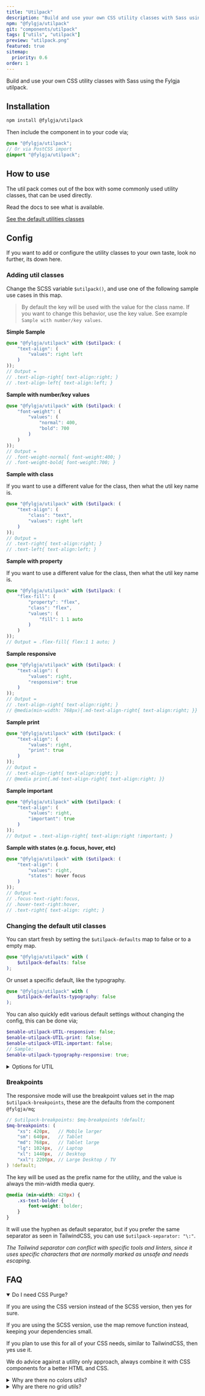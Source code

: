```yaml
---
title: "Utilpack"
description: "Build and use your own CSS utility classes with Sass using the Fylgja utilpack."
npm: "@fylgja/utilpack"
git: "components/utilpack"
tags: ["utils", "utilpack"]
preview: "utilpack.png"
featured: true
sitemap:
  priority: 0.6
order: 1
---
```


Build and use your own CSS utility classes with Sass using the Fylgja utilpack.

## Installation

```bash
npm install @fylgja/utilpack
```

Then include the component in to your code via;

```scss
@use "@fylgja/utilpack";
// Or via PostCSS import
@import "@fylgja/utilpack";
```

## How to use

The util pack comes out of the box  with some commonly used utility classes,
that can be used directly.

Read the docs to see what is available.

<a href="/components/utilpack/default-utilities" class="btn -theme">See the default utilities classes</a>

## Config

If you want to add or configure the utility classes to your own taste, look no further, its down here.

### Adding util classes

Change the SCSS variable `$utilpack()`, and use one of the following sample use cases in this map.

> By default the key will be used with the value for the class name.
> If you want to change this behavior, use the key value.
> See example `Sample with number/key values`.

**Simple Sample**

```scss
@use "@fylgja/utilpack" with ($utilpack: (
    "text-align": (
        "values": right left
    )
));
// Output =
// .text-align-right{ text-align:right; }
// .text-align-left{ text-align:left; }
```

**Sample with number/key values**

```scss
@use "@fylgja/utilpack" with ($utilpack: (
    "font-weight": (
        "values": (
            "normal": 400,
            "bold": 700
        )
    )
));
// Output =
// .font-weight-normal{ font-weight:400; }
// .font-weight-bold{ font-weight:700; }
```

**Sample with class**

If you want to use a different value for the class, 
then what the util key name is.

```scss
@use "@fylgja/utilpack" with ($utilpack: (
    "text-align": (
        "class": "text",
        "values": right left
    )
));
// Output =
// .text-right{ text-align:right; }
// .text-left{ text-align:left; }
```

**Sample with property**

If you want to use a different value for the class,
then what the util key name is.

```scss
@use "@fylgja/utilpack" with ($utilpack: (
    "flex-fill": (
        "property": "flex",
        "class": "flex",
        "values": (
            "fill": 1 1 auto
        )
    )
));
// Output = .flex-fill{ flex:1 1 auto; }
```

**Sample responsive**

```scss
@use "@fylgja/utilpack" with ($utilpack: (
    "text-align": (
        "values": right,
        "responsive": true
    )
));
// Output =
// .text-align-right{ text-align:right; }
// @media(min-width: 768px){.md-text-align-right{ text-align:right; }}
```

**Sample print**

```scss
@use "@fylgja/utilpack" with ($utilpack: (
    "text-align": (
        "values": right,
        "print": true
    )
));
// Output =
// .text-align-right{ text-align:right; }
// @media print{.md-text-align-right{ text-align:right; }}
```

**Sample important**

```scss
@use "@fylgja/utilpack" with ($utilpack: (
    "text-align": (
        "values": right,
        "important": true
    )
));
// Output = .text-align-right{ text-align:right !important; }
```

**Sample with states (e.g. focus, hover, etc)**

```scss
@use "@fylgja/utilpack" with ($utilpack: (
    "text-align": (
        "values": right,
        "states": hover focus
    )
));
// Output =
// .focus-text-right:focus,
// .hover-text-right:hover,
// .text-right{ text-align: right; }
```

### Changing the default util classes

You can start fresh by setting the `$utilpack-defaults` map to false or to a empty map.

```scss
@use "@fylgja/utilpack" with (
    $utilpack-defaults: false
);
```

Or unset a specific default, like the typography.

```scss
@use "@fylgja/utilpack" with (
    $utilpack-defaults-typography: false
);
```

You can also quickly edit various default settings without changing the config,
this can be done via;

```scss
$enable-utilpack-UTIL-responsive: false;
$enable-utilpack-UTIL-print: false;
$enable-utilpack-UTIL-important: false;
// Sample:
$enable-utilpack-typography-responsive: true;
```

<details class="faq-panel"><summary>Options for UTIL</summary>

- border
- divider
- box-alignment
- color
- flex
- display
- float
- object
- overflow
- visibility
- index
- position
- width
- height
- margin
- padding
- space
- typography

</details>

### Breakpoints

The responsive mode will use the breakpoint values set in the map `$utilpack-breakpoints`,
these are the defaults from the component `@fylgja/mq`;

```scss
// $utilpack-breakpoints: $mq-breakpoints !default;
$mq-breakpoints: (
    "xs": 420px,   // Mobile larger
    "sm": 640px,   // Tablet
    "md": 768px,   // Tablet large
    "lg": 1024px,  // Laptop
    "xl": 1440px,  // Desktop
    "xxl": 2200px, // Large Desktop / TV
) !default;
```

The key will be used as the prefix name for the utility,
and the value is always the min-width media query.

```css
@media (min-width: 420px) {
    .xs-text-bolder {
        font-weight: bolder;
    }
}
```

It will use the hyphen as default separator,
but if you prefer the same separator as seen in TailwindCSS,
you can use `$utilpack-separator: "\:"`. 

_The Tailwind separator can conflict with specific tools and linters,_
_since it uses specific characters that are normally marked as unsafe and needs escaping._

## FAQ

<details class="faq-panel" open><summary>Do I need CSS Purge?</summary>

If you are using the CSS version instead of the SCSS version,
then yes for sure.

If you are using the SCSS version, use the map remove function instead,
keeping your dependencies small.

If you plan to use this for all of your CSS needs, similar to TailwindCSS,
then yes use it.

We do advice against a utility only approach, always combine it with CSS components
for a better HTML and CSS.

</details>

<details class="faq-panel"><summary>Why are there no colors utils?</summary>

We advice to use CSS variables for color management.

If you want to use utils for almost everything,
consider adding the following utilpack config, instead using static colors.

```scss
@use "@fylgja/utilpack" with ($utilpack: (
    "color": (
        "values": (
            "theme": "var(--color-theme)",
            "accent": "var(--color-accent)"
        )
    )
));
```

</details>

<details class="faq-panel"><summary>Why are there no grid utils?</summary>

Most grid solutions still rely on the older grid solution, like 12 columns,
but now via the CSS grid spec instead.<br>
Its is considered a bad solution for handling layouts,
and creates a lot of 1 time uses, even with utilities.

If you really must rely on a utility class, we would advise to build your own.
Or even better use the `@fylgja/autogrid`,
that uses the power of CSS variables and the grid spec.

</details>
